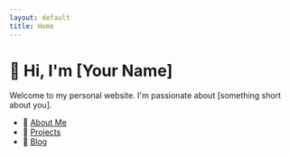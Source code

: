 ```yaml
---
layout: default
title: Home
---
```


# 👋 Hi, I'm [Your Name]

Welcome to my personal website. I'm passionate about [something short about you].

- 🔗 [About Me](about)
- 💼 [Projects](projects)
- 📝 [Blog](blog)

